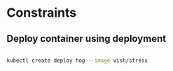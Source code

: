 # Constraints

## Deploy container using deployment

```bash

kubectl create deploy hog --image vish/stress

```
